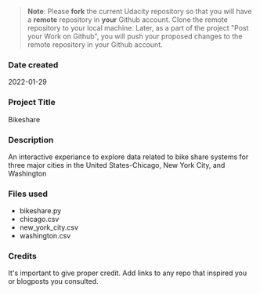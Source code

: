 >**Note**: Please **fork** the current Udacity repository so that you will have a **remote** repository in **your** Github account. Clone the remote repository to your local machine. Later, as a part of the project "Post your Work on Github", you will push your proposed changes to the remote repository in your Github account.

### Date created
2022-01-29

### Project Title
Bikeshare

### Description
An interactive experiance to explore data related to bike share systems for three major cities in the United States-Chicago, New York City, and Washington

### Files used
- bikeshare.py
- chicago.csv
- new_york_city.csv
- washington.csv

### Credits
It's important to give proper credit. Add links to any repo that inspired you or blogposts you consulted.

